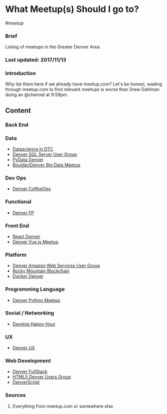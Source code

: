 # What Meetup(s) Should I go to?

*#meetup*

### Brief
Listing of meetups in the Greater Denver Area.

### Last updated: 2017/11/13

### Introduction
Why list them here if we already have meetup.com? Let's be honest, wading through meetup.com to find relevant meetups is worse than Drew Dahlman doing an @channel at 9:59pm.

## Content

### Back End

### Data
- [Datascience in DTC](https://www.meetup.com/DATA-SCIENCE-USER-S-GROUP-DTC/)
- [Denver SQL Server User Group](https://www.meetup.com/Denver-SQL-Server-User-Group/)
- [PyData Denver](https://www.meetup.com/PyData-Denver/)
- [Boulder/Denver Big Data Meetup](https://www.meetup.com/Boulder-Denver-Big-Data/)

### Dev Ops
- [Denver CoffeeOps](https://www.meetup.com/Denver-CoffeeOps/)

### Functional
- [Denver FP](https://www.meetup.com/denverfp/)

### Front End
- [React Denver](https://www.meetup.com/ReactJS-Denver/)
- [Denver Vue.js Meetup](https://www.meetup.com/Denver-Vue-js-Meetup/)

### Platform
- [Denver Amazon Web Services User Group](https://www.meetup.com/Denver-Amazon-Web-Services-Users-Group/)
- [Rocky Mountain Blockchain](https://www.meetup.com/rmbchain/)
- [Docker Denver](https://www.meetup.com/Docker-Denver/)

### Programming Language
- [Denver Python Meetup](https://www.meetup.com/Denver-Python-Meetup/)

### Social / Networking
- [Develop Happy Hour](https://www.meetup.com/Develop-Happy-Hour/)

### UX
- [Denver UX](https://www.meetup.com/DenverUX/)

### Web Development
- [Denver FullStack](https://www.meetup.com/fullstack/)
- [HTML5 Denver Users Group](https://www.meetup.com/HTML5-Denver-Users-Group/)
- [DenverScript](https://www.meetup.com/DenverScript/)

### Sources
1. Everything from meetup.com or somewhere else
